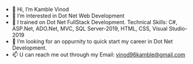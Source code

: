 - 👋 Hi, I’m Kamble Vinod
- 👀 I’m interested in Dot Net Web Development 
- 🌱 I trained on Dot Net FullStack Development. Technical Skills: C#, ASP.Net, ADO.Net, MVC, SQL Server-2019, HTML, CSS, Visual Studio-2019
- 💞️ I’m looking for an oppurnity to quick start my career in Dot Net Development.
- 📫 U can reach me out through my Email: vinod96kamble@gmail.com


<!---
KambleVinod96/KambleVinod96 is a ✨ special ✨ repository because its `README.md` (this file) appears on your GitHub profile.
You can click the Preview link to take a look at your changes.
--->
